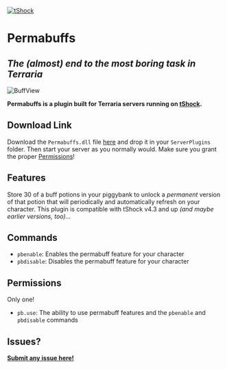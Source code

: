 
<p align=center>

[![tShock](https://camo.githubusercontent.com/b67812bfa5ce28988c265d4db7732035d3f2c848bd30a90596b8e3d59676aab1/68747470733a2f2f7473686f636b2e636f2f6e65776c6f676f2e706e67)](https://github.com/Pryaxis/TShock)

</p>

# Permabuffs
## _The (almost) end to the most boring task in Terraria_

![BuffView](https://i.imgur.com/bcdJm5q.png)

__Permabuffs is a plugin built for Terraria servers running on **[tShock](https://github.com/Pryaxis/TShock)**.__

## Download Link
Download the `Permabuffs.dll` file [here](https://github.com/SyntaxVoid/Permabuffs/releases/latest) and drop it in your `ServerPlugins` folder. Then start your server as you normally would. Make sure you grant the proper [Permissions](Permissions)!

## Features
Store 30 of a buff potions in your piggybank to unlock a *permanent* version of that potion that will periodically and automatically refresh on your character. This plugin is compatible with tShock v4.3 and up *(and maybe earlier versions, too)...*

## Commands
- `pbenable`: Enables the permabuff feature for your character
- `pbdisable`: Disables the permabuff feature for your character

## Permissions
Only one!
- `pb.use`: The ability to use permabuff features and the `pbenable` and `pbdisable` commands

## Issues?
**[Submit any issue here!](https://www.github.com/SyntaxVoid/Permabuffs/issues/new)**

[Permissions]: http://www.github.com/SyntaxVoid/Permabuffs#Permissions

